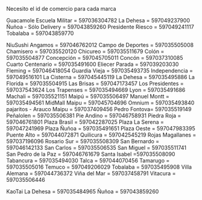 Necesito el id de comercio para cada marca

Guacamole
Escuela Militar = 597036304782
La Dehesa  = 597049237900
Ñuñoa - Sólo Delivery = 597043859260
Presidente Riesco = 597049241117
Tobalaba = 597043859770

NiuSushi
Angamos = 597046762012
Campo de Deportes = 597035505008
Chamisero = 597035520120
Chicureo = 597035511679
Colón = 597035504877
Concepción = 597045705011
Concón =  597037310085
Cuarto Centenario = 597035491600
Eliecer Parada = 597039203030
Fleming = 597046418054
Guardia Vieja = 597035493735
Independencia = 597049516101
La Cisterna = 597045445119
La Dehesa = 597035495886
La Florida = 597035504915
Las Brisas = 597047173457
Los Presidentes = 597037543624
Los Trapenses = 597035494669
Lyon = 597035491686
Machali = 597035521151
Maipú = 597035506497
Manuel Montt = 597035494561
MidMall Maipu	= 597045704696
Omnium = 597035493840
pajaritos - Arauco Maipu = 597037409456
Pedro Fontova= 597035519149
Peñalolen = 597035506381
Pie Andino = 597046758931
Piedra Roja = 597046761801
Plaza Brasil = 597042287025
Plaza La Serena = 597047241969
Plaza Ñuñoa = 597035491651
Plaza Oeste = 597047983395
Puente Alto = 597044072871
Quilicura = 	597042545219
Rojas Magallanes = 597037196096
Rosario Sur = 597035508309
San Bernardo = 597046142133
San Carlos = 597035506535
San Miguel = 	597035511741
San Pedro de la Paz = 597046761679
Santa Isabel  =597035508090
Tabancura = 597035494030
Talca = 597044070456
Tamarugo = 597035505016
Temuco = 597049206029
Tobalaba = 597035495908
Villa Alemana = 597044736372
Viña del Mar  = 597037458791
Vitacura = 597035506446

KaoTai
La Dehesa = 597035484965
Ñuñoa =  597043859260
